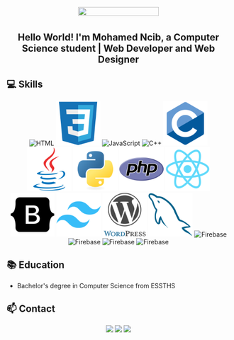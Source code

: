 # <p align="center"><img src="https://i.ibb.co/YPbL3Hy/hello-World.gif" width="60%" height="10%" align="center"></p>
<h2 align="center">Hello World! I'm Mohamed Ncib, a Computer Science student | Web Developer and Web Designer</h2>

## 💻 Skills

<div align="center">
  <img src="https://upload.wikimedia.org/wikipedia/commons/6/61/HTML5_logo_and_wordmark.svg" alt="HTML" width="100" height="100">
  <img src="https://raw.githubusercontent.com/devicons/devicon/master/icons/css3/css3-original.svg" alt="CSS" width="100" height="100">
  <img src="https://upload.wikimedia.org/wikipedia/commons/6/6a/JavaScript-logo.png" alt="JavaScript" width="100" height="100">
  <img src="https://raw.githubusercontent.com/isocpp/logos/master/cpp_logo.png" alt="C++" width="100" height="100">
  <img src="https://raw.githubusercontent.com/devicons/devicon/master/icons/c/c-original.svg" alt="C" width="100" height="100">
  <img src="https://raw.githubusercontent.com/devicons/devicon/master/icons/java/java-original.svg" alt="Java" width="100" height="100">
  <img src="https://raw.githubusercontent.com/devicons/devicon/master/icons/python/python-original.svg" alt="Python" width="100" height="100">
  <img src="https://raw.githubusercontent.com/devicons/devicon/master/icons/php/php-original.svg" alt="PHP" width="100" height="100">
  <img src="https://raw.githubusercontent.com/devicons/devicon/master/icons/react/react-original.svg" alt="React" width="100" height="100">
  <img src="https://raw.githubusercontent.com/devicons/devicon/master/icons/bootstrap/bootstrap-plain.svg" alt="Bootstrap" width="100" height="100">
  <img src="https://raw.githubusercontent.com/devicons/devicon/master/icons/tailwindcss/tailwindcss-plain.svg" alt="Tailwind CSS" width="100" height="100">
  <img src="https://raw.githubusercontent.com/devicons/devicon/master/icons/wordpress/wordpress-original.svg" alt="WordPress" width="100" height="100">
  <img src="https://raw.githubusercontent.com/devicons/devicon/master/icons/mysql/mysql-original.svg" alt="SQL" width="100" height="100">
  <img src="https://www.vectorlogo.zone/logos/firebase/firebase-icon.svg" alt="Firebase" width="100" height="100">
  <img src="https://www.vectorlogo.zone/logos/nodejs/nodejs-ar21.svg" alt="Firebase" width="100" height="100">
  <img src="https://www.vectorlogo.zone/logos/expressjs/expressjs-ar21.svg" alt="Firebase" width="100" height="100">
  <img src="https://www.vectorlogo.zone/logos/mongodb/mongodb-icon.svg" alt="Firebase" width="100" height="100">
  
</div>

## 📚 Education

- Bachelor's degree in Computer Science from ESSTHS

## 📫 Contact

<div align="center">
  <a href="https://twitter.com/Mohamed__ncib" target="_blank"><img src="https://img.shields.io/badge/Twitter-%231DA1F2?style=for-the-badge&logo=twitter&logoColor=white"></a>
  <a href="https://www.linkedin.com/in/mohamed-ncib-1b17b5224/" target="_blank"><img src="https://img.shields.io/badge/LinkedIn-%230077B5?style=for-the-badge&logo=linkedin&logoColor=white"></a>
  <a href="mailto:mohamedncib900@gmail.com" target="_blank"><img src="https://img.shields.io/badge/Email-%23D14836?style=for-the-badge&logo=mail.ru&logoColor=white"></a>
</div>
